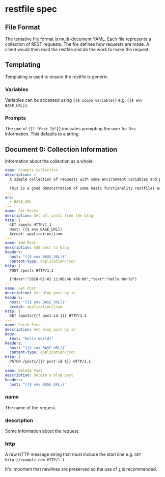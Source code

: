 # restfile spec

## File Format

The tentative file format is multi-document YAML. Each file represents a collection of REST requests. The file defines how requests are made. A client would then read the restfile and do the work to make the request.

## Templating

Templating is used to ensure the restfile is generic.

### Variables

Variables can be accessed using `{{$ scope variable}}` e.g. `{{$ env BASE_URL}}`.

### Prompts

The use of `{{? "Post Id"}}` indicates prompting the user for this information. This defaults to a string.

## Document 0: Collection Information

Information about the collection as a whole.

```yaml
name: Example Collection
description: >
  A simple collection of requests with some environment variables and prompts.

  This is a good demonstration of some basic functionality restfiles are aiming for.
---
env:
  - BASE_URL
---
name: Get Posts
description: Get all posts from the blog
http: |
  GET /posts HTTP/1.1
  Host: {{$ env BASE_URL}}
  Accept: application/json
---
name: Add Post
description: Add post to blog
headers:
  host: "{{$ env BASE_URL}}"
  content-type: application/json
http: |
  POST /posts HTTP/1.1

  {"date":"2020-01-02 11:00:46 +06:00","text":"Hello World"}
---
name: Get Post
description: Get blog post by id
headers:
  host: "{{$ env BASE_URL}}"
  accept: application/json
http: |
  GET /posts/{{? post-id 1}} HTTP/1.1
---
name: Patch Post
description: Get blog post by id
body:
  text: "Hello World!"
headers:
  host: "{{$ env BASE_URL}}"
  content-type: application/json
http: |
  PATCH /posts/{{? post-id 1}} HTTP/1.1
---
name: Delete Post
description: Delete a blog post
headers:
  host: "{{$ env BASE_URL}}"
```

### name

The name of the request.

### description

Some information about the request.

### http

A raw HTTP message string that must include the start line e.g. `GET http://example.com HTTP/1.1`.

It's important that newlines are preserved so the use of [`|`](https://yaml.org/spec/1.2.2/#23-scalars) is recommended.
